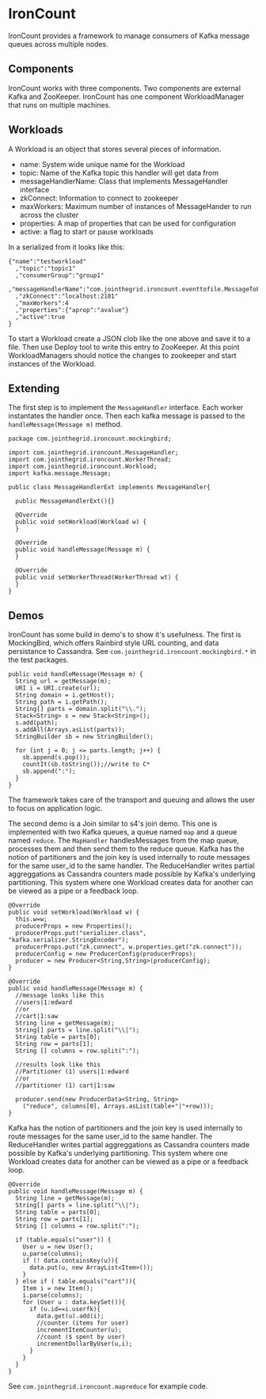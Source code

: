 IronCount
=============

IronCount provides a framework to manage consumers of Kafka message queues across multiple nodes.

Components
-----
IronCount works with three components. Two components are external Kafka and ZooKeeper. IronCount
has one component WorkloadManager that runs on multiple machines. 

Workloads
-----

A Workload is an object that stores several pieces of information.

* name: System wide unique name for the Workload
* topic: Name of the Kafka topic this handler will get data from
* messageHandlerName: Class that implements MessageHandler interface 
* zkConnect: Information to connect to zookeeper
* maxWorkers: Maximum number of instances of MessageHander to run across the cluster
* properties: A map of properties that can be used for configuration
* active: a flag to start or pause workloads

In a serialized from it looks like this:

    {"name":"testworkload"
      ,"topic":"topic1"
      ,"consumerGroup":"group1"
      ,"messageHandlerName":"com.jointhegrid.ironcount.eventtofile.MessageToFileHandler"
      ,"zkConnect":"localhost:2181"
      ,"maxWorkers":4
      ,"properties":{"aprop":"avalue"}
      ,"active":true
    }

To start a Workload create a JSON clob like the one above and save it to a file. Then use
Deploy tool to write this entry to ZooKeeper. At this point WorkloadManagers should notice
the changes to zookeeper and start instances of the Workload.

Extending
-----

The first step is to implement the `MessageHandler` interface. Each worker instantates the handler
once. Then each kafka message is passed to the `handleMessage(Message m)` method. 

    package com.jointhegrid.ironcount.mockingbird;

    import com.jointhegrid.ironcount.MessageHandler;
    import com.jointhegrid.ironcount.WorkerThread;
    import com.jointhegrid.ironcount.Workload;
    import kafka.message.Message;

    public class MessageHandlerExt implements MessageHandler{

      public MessageHandlerExt(){}

      @Override
      public void setWorkload(Workload w) {
      }

      @Override
      public void handleMessage(Message m) {
      }

      @Override
      public void setWorkerThread(WorkerThread wt) {
      }
    }

Demos
-----

IronCount has some build in demo's to show it's usefulness. The first is MockingBird, which offers Rainbird 
style URL counting, and data persistance to Cassandra. See `com.jointhegrid.ironcount.mockingbird.*` in the 
test packages.

    public void handleMessage(Message m) {
      String url = getMessage(m);
      URI i = URI.create(url);
      String domain = i.getHost();
      String path = i.getPath();
      String[] parts = domain.split("\\.");
      Stack<String> s = new Stack<String>();
      s.add(path);
      s.addAll(Arrays.asList(parts));
      StringBuilder sb = new StringBuilder();

      for (int j = 0; j <= parts.length; j++) {
        sb.append(s.pop());
        countIt(sb.toString());//write to C*
        sb.append(":");
      }
    }

The framework takes care of the transport and queuing and allows the user to focus on application logic.

The second demo is a Join similar to s4's join demo. This one is implemented with two Kafka queues,
a queue named `map` and a queue named `reduce`. The `MapHandler` handlesMessages from the map queue, processes
them and then send them to the reduce queue. Kafka has the notion of partitioners and the join key
is used internally to route messages for the same user_id to the same handler.  The ReduceHandler writes
partial aggreggations as Cassandra counters made possible by Kafka's underlying partitioning. This system 
where one Workload creates data for another can be viewed as a pipe or a feedback loop.

    @Override
    public void setWorkload(Workload w) {
      this.w=w;
      producerProps = new Properties();
      producerProps.put("serializer.class", "kafka.serializer.StringEncoder");
      producerProps.put("zk.connect", w.properties.get("zk.connect"));
      producerConfig = new ProducerConfig(producerProps);
      producer = new Producer<String,String>(producerConfig);
    }

    @Override
    public void handleMessage(Message m) {
      //message looks like this
      //users|1:edward
      //or
      //cart|1:saw
      String line = getMessage(m);
      String[] parts = line.split("\\|");
      String table = parts[0];
      String row = parts[1];
      String [] columns = row.split(":");

      //results look like this
      //Partitioner (1) users|1:edward
      //or
      //partitioner (1) cart|1:saw

      producer.send(new ProducerData<String, String>
        ("reduce", columns[0], Arrays.asList(table+"|"+row)));
    }

 Kafka has the notion of partitioners and the join key is used internally to route 
messages for the same user_id to the same handler.  The ReduceHandler writes
partial aggreggations as Cassandra counters made possible by Kafka's underlying partitioning. This system 
where one Workload creates data for another can be viewed as a pipe or a feedback loop.

    @Override
    public void handleMessage(Message m) {
      String line = getMessage(m);
      String[] parts = line.split("\\|");
      String table = parts[0];
      String row = parts[1];
      String [] columns = row.split(":");

      if (table.equals("user")) {
        User u = new User();
        u.parse(columns);
        if (! data.containsKey(u)){
          data.put(u, new ArrayList<Item>());
        }
      } else if ( table.equals("cart")){
        Item i = new Item();
        i.parse(columns);
        for (User u : data.keySet()){
          if (u.id==i.userfk){
            data.get(u).add(i);
            //counter (items for user)
            incrementItemCounter(u);
            //count ($ spent by user)
            incrementDollarByUser(u,i);
          }
        }
      }
    }

See `com.jointhegrid.ironcount.mapreduce` for example code.
